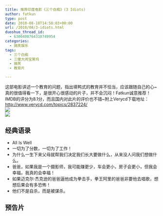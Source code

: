 ```yaml
---
title: 推荐印度电影《三个白痴》(3 Idiots)
author: fatkun
type: post
date: 2010-08-18T14:58:03+00:00
url: /2010/08/3-idiots.html
duoshuo_thread_id:
  - 6300408764310749954
categories:
  - 搞笑娱乐
tags:
  - 三个白痴
  - 三傻大闹宝莱坞
  - 搞笑
  - 教育片

---
```

这部电影讲述一个教育的问题，指出填鸭式的教育并不恰当，应该跟随自己的心~真的很值得看一下，是很开心很感动的片子，并不会沉闷！Fatkun诚意推荐！
IMDB的评分为8.1分，而且国内对此片的评价也不错~附上Verycd下载地址：<http://www.verycd.com/topics/2837224/>  
![][1]  
![][2] 
## 经典语录

  * All Is Well
  * 一切为了分数，一切为了工作！
  * 为什么一生下来父母就帮我们决定我们长大要做什么，从来没人问我们想做什么。
  * 爸爸，如果我是一个摄影师，我可能赚更少，车会更小，房子会更小，但我会幸福，我真的会幸福！
  * 如果迈克尔·杰克逊的爸爸逼他成为拳击手，拳王阿里的爸爸非要他去唱歌，想想后果会有多恐怖！
  * 他们不是自杀，而是被谋杀。
## 预告片

 [1]: http://img2.douban.com/view/photo/photo/public/p579722647.jpg
 [2]: http://img2.douban.com/view/photo/photo/public/p579724286.jpg